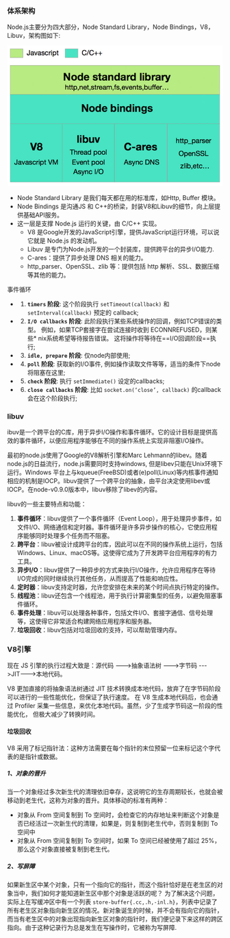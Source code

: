 ### 体系架构

Node.js主要分为四大部分，Node Standard Library，Node Bindings，V8，Libuv，架构图如下:

![a9e67142615f49863438cc0086b594e48984d1c9](../image/a9e67142615f49863438cc0086b594e48984d1c9.jpeg)

- Node Standard Library 是我们每天都在用的标准库，如Http, Buffer 模块。
- Node Bindings 是沟通JS 和 C++的桥梁，封装V8和Libuv的细节，向上层提供基础API服务。
- 这一层是支撑 Node.js 运行的关键，由 C/C++ 实现。
  - V8 是Google开发的JavaScript引擎，提供JavaScript运行环境，可以说它就是 Node.js 的发动机。
  - Libuv 是专门为Node.js开发的一个封装库，提供跨平台的异步I/O能力.
  - C-ares：提供了异步处理 DNS 相关的能力。
  - http_parser、OpenSSL、zlib 等：提供包括 http 解析、SSL、数据压缩等其他的能力。

事件循环

- 1. **`timers` 阶段**: 这个阶段执行 `setTimeout(callback)` 和 `setInterval(callback)` 预定的 callback;
- 2. **`I/O callbacks` 阶段**: 此阶段执行某些系统操作的回调，例如TCP错误的类型。 例如，如果TCP套接字在尝试连接时收到 ECONNREFUSED，则某些* nix系统希望等待报告错误。 这将操作将等待在==I/O回调阶段==执行;
- 3. **`idle, prepare` 阶段**: 仅node内部使用;
- 4. **`poll` 阶段**: 获取新的I/O事件, 例如操作读取文件等等，适当的条件下node将阻塞在这里;
- 5. **`check` 阶段**: 执行 `setImmediate()` 设定的callbacks;
- 6. **`close callbacks` 阶段**: 比如 `socket.on(‘close’, callback)` 的callback会在这个阶段执行;

### libuv

ibuv是一个跨平台的C库，用于异步I/O操作和事件循环。它的设计目标是提供高效的事件循环，以便应用程序能够在不同的操作系统上实现非阻塞I/O操作。

最初的node.js使用了Google的V8解析引擎和Marc Lehmann的libev。随着node.js的日益流行，node.js需要同时支持windows, 但是libev只能在Unix环境下运行。Windows 平台上与kqueue(FreeBSD)或者(e)poll(Linux)等内核事件通知相应的机制是IOCP。libuv提供了一个跨平台的抽象，由平台决定使用libev或IOCP。在node-v0.9.0版本中，libuv移除了libev的内容。

libuv的一些主要特点和功能：

1. **事件循环**：libuv提供了一个事件循环（Event Loop），用于处理异步事件，如文件I/O、网络通信和定时器。事件循环是许多异步操作的核心，它使应用程序能够同时处理多个任务而不阻塞。
2. **跨平台**：libuv被设计成跨平台的库，因此可以在不同的操作系统上运行，包括Windows、Linux、macOS等。这使得它成为了开发跨平台应用程序的有力工具。
3. **异步I/O**：libuv提供了一种异步的方式来执行I/O操作，允许应用程序在等待I/O完成的同时继续执行其他任务，从而提高了性能和响应性。
4. **定时器**：libuv支持定时器，允许您安排在未来的某个时间点执行特定的操作。
5. **线程池**：libuv还包含一个线程池，用于执行计算密集型的任务，以避免阻塞事件循环。
6. **事件处理**：libuv可以处理各种事件，包括文件I/O、套接字通信、信号处理等，这使得它非常适合构建网络应用程序和服务器。
7. **垃圾回收**：libuv包括对垃圾回收的支持，可以帮助管理内存。

### V8引擎

现在 JS 引擎的执行过程大致是：源代码 --->抽象语法树 --->字节码 --->JIT--->本地代码。

V8 更加直接的将抽象语法树通过 JIT 技术转换成本地代码，放弃了在字节码阶段可以进行的一些性能优化，但保证了执行速度。 在 V8 生成本地代码后，也会通过 Profiler 采集一些信息，来优化本地代码。虽然，少了生成字节码这一阶段的性能优化， 但极大减少了转换时间。

#### 垃圾回收

 V8 采用了标记指针法：这种方法需要在每个指针的末位预留一位来标记这个字代表的是指针或数据。

##### 1、对象的晋升

当一个对象经过多次新生代的清理依旧幸存，这说明它的生存周期较长，也就会被移动到老生代，这称为对象的晋升。具体移动的标准有两种：

- 对象从 From 空间复制到 To 空间时，会检查它的内存地址来判断这个对象是否已经活过一次新生代的清理，如果是，则复制到老生代中，否则复制到 To 空间中
- 对象从 From 空间复制到 To 空间时，如果 To 空间已经被使用了超过 25%，那么这个对象直接被复制到老生代。

##### 2、写屏障

如果新生区中某个对象，只有一个指向它的指针，而这个指针恰好是在老生区的对象当中，我们如何才能知道新生区中那个对象是活跃的呢？ 为了解决这个问题，实际上在写缓冲区中有一个列表 `store-buffer{.cc,.h,-inl.h}`，列表中记录了所有老生区对象指向新生区的情况。新对象诞生的时候，并不会有指向它的指针，而当有老生区中的对象出现指向新生区对象的指针时，我们便记录下来这样的跨区指向。由于这种记录行为总是发生在写操作时，它被称为写屏障.